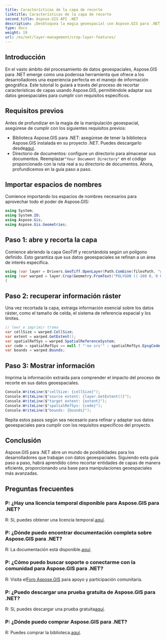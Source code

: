 ```yaml
---
title: Características de la capa de recorte
linktitle: Características de la capa de recorte
second_title: Aspose.GIS API .NET
description: ¡Desbloquea la magia geoespacial con Aspose.GIS para .NET! Recorta las características de la capa sin esfuerzo. Descargue su prueba gratuita ahora. #Aspose #GIS #geoespacial
type: docs
weight: 19
url: /es/net/layer-management/crop-layer-features/
---
```

## Introducción
En el vasto ámbito del procesamiento de datos geoespaciales, Aspose.GIS para .NET emerge como una poderosa herramienta que ofrece a los desarrolladores una experiencia perfecta en el manejo de información geográfica. Este tutorial lo guiará a través del proceso de recortar características de capas usando Aspose.GIS, permitiéndole adaptar sus datos geoespaciales para cumplir con requisitos específicos.
## Requisitos previos
Antes de profundizar en la magia de la manipulación geoespacial, asegúrese de cumplir con los siguientes requisitos previos:
-  Biblioteca Aspose.GIS para .NET: asegúrese de tener la biblioteca Aspose.GIS instalada en su proyecto .NET. Puedes descargarlo desde[aquí](https://releases.aspose.com/gis/net/).
-  Directorio de documentos: configure un directorio para almacenar sus documentos. Reemplazar`"Your Document Directory"` en el código proporcionado con la ruta real a su directorio de documentos.
Ahora, profundicemos en la guía paso a paso.
## Importar espacios de nombres
Comience importando los espacios de nombres necesarios para aprovechar todo el poder de Aspose.GIS:
```csharp
using System;
using System.IO;
using Aspose.Gis;
using Aspose.Gis.Geometries;
```
## Paso 1: abre y recorta la capa
Comience abriendo la capa GeoTiff y recortándola según un polígono definido. Esto garantiza que sus datos geoespaciales se refinan a un área de interés específica.
```csharp
using (var layer = Drivers.GeoTiff.OpenLayer(Path.Combine(filesPath, "geodetic_world.tif")))
using (var warped = layer.Crop(Geometry.FromText("POLYGON ((-160 0, 0 60, 160 0, 0 -160, -160 0))")))
{
```
## Paso 2: recuperar información ráster
Una vez recortada la capa, extraiga información esencial sobre los datos ráster, como el tamaño de celda, el sistema de referencia espacial y los límites.
```csharp
// leer e imprimir trama
var cellSize = warped.CellSize;
var extent = warped.GetExtent();
var spatialRefSys = warped.SpatialReferenceSystem;
var code = spatialRefSys == null ? "'no srs'" : spatialRefSys.EpsgCode.ToString();
var bounds = warped.Bounds;
```
## Paso 3: Mostrar información
Imprima la información extraída para comprender el impacto del proceso de recorte en sus datos geoespaciales.
```csharp
Console.WriteLine($"cellSize: {cellSize}");
Console.WriteLine($"source extent: {layer.GetExtent()}");
Console.WriteLine($"target extent: {extent}");
Console.WriteLine($"spatialRefSys: {code}");
Console.WriteLine($"bounds: {bounds}");
```
Repita estos pasos según sea necesario para refinar y adaptar sus datos geoespaciales para cumplir con los requisitos específicos del proyecto.
## Conclusión
Aspose.GIS para .NET abre un mundo de posibilidades para los desarrolladores que trabajan con datos geoespaciales. Siguiendo esta guía paso a paso, habrá aprendido cómo recortar entidades de capas de manera eficiente, proporcionando una base para manipulaciones geoespaciales más avanzadas.
## Preguntas frecuentes
### P: ¿Hay una licencia temporal disponible para Aspose.GIS para .NET?
 R: Sí, puedes obtener una licencia temporal.[aquí](https://purchase.aspose.com/temporary-license/).
### P: ¿Dónde puedo encontrar documentación completa sobre Aspose.GIS para .NET?
 R: La documentación está disponible.[aquí](https://reference.aspose.com/gis/net/).
### P: ¿Cómo puedo buscar soporte o conectarme con la comunidad para Aspose.GIS para .NET?
 R: Visita el[Foro Aspose.GIS](https://forum.aspose.com/c/gis/33) para apoyo y participación comunitaria.
### P: ¿Puedo descargar una prueba gratuita de Aspose.GIS para .NET?
 R: Sí, puedes descargar una prueba gratuita[aquí](https://releases.aspose.com/).
### P: ¿Dónde puedo comprar Aspose.GIS para .NET?
 R: Puedes comprar la biblioteca.[aquí](https://purchase.aspose.com/buy).